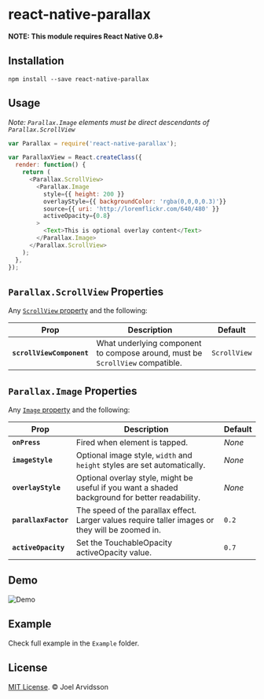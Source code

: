 # react-native-parallax

**NOTE: This module requires React Native 0.8+**

## Installation

```
npm install --save react-native-parallax
```

## Usage

*Note: `Parallax.Image` elements must be direct descendants of `Parallax.ScrollView`*

```js
var Parallax = require('react-native-parallax');

var ParallaxView = React.createClass({
  render: function() {
    return (
      <Parallax.ScrollView>
        <Parallax.Image
          style={{ height: 200 }}
          overlayStyle={{ backgroundColor: 'rgba(0,0,0,0.3)'}}
          source={{ uri: 'http://loremflickr.com/640/480' }}
          activeOpacity={0.8}
        >
          <Text>This is optional overlay content</Text>
        </Parallax.Image>
      </Parallax.ScrollView>
    );
  },
});
```

## `Parallax.ScrollView` Properties

Any [`ScrollView` property](http://facebook.github.io/react-native/docs/scrollview.html) and the following:

| Prop | Description | Default |
|---|---|---|
|**`scrollViewComponent`**|What underlying component to compose around, must be `ScrollView` compatible. |`ScrollView`|

## `Parallax.Image` Properties

Any [`Image` property](http://facebook.github.io/react-native/docs/image.html) and the following:

| Prop | Description | Default |
|---|---|---|
|**`onPress`**|Fired when element is tapped.|*None*|
|**`imageStyle`**|Optional image style, `width` and `height` styles are set automatically.|*None*|
|**`overlayStyle`**|Optional overlay style, might be useful if you want a shaded background for better readability. |*None*|
|**`parallaxFactor`**|The speed of the parallax effect. Larger values require taller images or they will be zoomed in. |`0.2`|
|**`activeOpacity`**|Set the TouchableOpacity activeOpacity value. |`0.7`|

## Demo

![Demo](https://cloud.githubusercontent.com/assets/378279/8894786/81b493f8-33c3-11e5-9a5a-8695642c6ee7.gif)

## Example 

Check full example in the `Example` folder. 

## License

[MIT License](http://opensource.org/licenses/mit-license.html). © Joel Arvidsson

